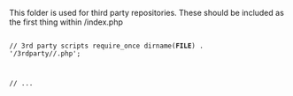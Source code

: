 This folder is used for third party repositories. These should be included as
the first thing within /index.php

<code>
<?php

// 3rd party scripts
require_once dirname(__FILE__) . '/3rdparty/<name>/<file>.php';

// ...
</code>